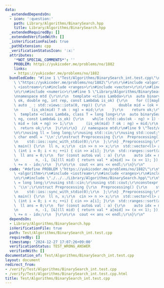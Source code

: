```yaml
---
data:
  _extendedDependsOn:
  - icon: ':question:'
    path: Library/Algorithms/BinarySearch.hpp
    title: Library/Algorithms/BinarySearch.hpp
  _extendedRequiredBy: []
  _extendedVerifiedWith: []
  _isVerificationFailed: true
  _pathExtension: cpp
  _verificationStatusIcon: ':x:'
  attributes:
    '*NOT_SPECIAL_COMMENTS*': ''
    PROBLEM: https://yukicoder.me/problems/no/1882
    links:
    - https://yukicoder.me/problems/no/1882
  bundledCode: "#line 1 \"Test/Algorithms/BinarySearch_int.test.cpp\"\n#define PROBLEM\
    \ \"https://yukicoder.me/problems/no/1882\"\r\n\r\n#include <algorithm>\r\n#include\
    \ <iostream>\r\n#include <ranges>\r\n#include <vector>\r\n\r\n#line 2 \"Library/Algorithms/BinarySearch.hpp\"\
    \n\r\n#include <numeric>\r\n#line 5 \"Library/Algorithms/BinarySearch.hpp\"\n\r\
    \nnamespace mtd {\r\n\r\n  template <class Lambda>\r\n  auto binarySearch(double\
    \ ok, double ng, int rep, const Lambda& is_ok) {\r\n    for ([[maybe_unused]]\
    \ auto _ : std::views::iota(0, rep)) {\r\n      double mid = (ok + ng) / 2.0;\r\
    \n      (is_ok(mid) ? ok : ng) = mid;\r\n    }\r\n    return ok;\r\n  }\r\n\r\n\
    \  template <class Lambda, class T = long long>\r\n  auto binarySearch(T ok, T\
    \ ng, const Lambda& is_ok) {\r\n    while (std::abs(ok - ng) > 1) {\r\n      T\
    \ mid = (ok + ng) >> 1;\r\n      (is_ok(mid) ? ok : ng) = mid;\r\n    }\r\n  \
    \  return ok;\r\n  }\r\n\r\n}  // namespace mtd\r\n#line 9 \"Test/Algorithms/BinarySearch_int.test.cpp\"\
    \n\r\nusing ll = long long;\r\nusing std::cin;\r\nusing std::cout;\r\nconstexpr\
    \ char endl = '\\n';\r\nstruct Preprocessing {\r\n  Preprocessing() {\r\n    std::cin.tie(0);\r\
    \n    std::ios::sync_with_stdio(0);\r\n  };\r\n} _Preprocessing;\r\n\r\nsigned\
    \ main() {\r\n  ll n, x;\r\n  cin >> n >> x;\r\n  std::vector<ll> a(n);\r\n  for\
    \ (int i = 0; i < n; ++i) { cin >> a[i]; }\r\n  std::ranges::sort(a);\r\n\r\n\
    \  ll ans = 0;\r\n  for (const auto& val : a) {\r\n    auto idx = mtd::binarySearch(\r\
    \n        n, -1, [&](ll mid) { return val * a[mid] >= (x << 1); });\r\n    ans\
    \ += n - idx;\r\n  }\r\n\r\n  cout << ans << endl;\r\n}\r\n"
  code: "#define PROBLEM \"https://yukicoder.me/problems/no/1882\"\r\n\r\n#include\
    \ <algorithm>\r\n#include <iostream>\r\n#include <ranges>\r\n#include <vector>\r\
    \n\r\n#include \"./../../Library/Algorithms/BinarySearch.hpp\"\r\n\r\nusing ll\
    \ = long long;\r\nusing std::cin;\r\nusing std::cout;\r\nconstexpr char endl =\
    \ '\\n';\r\nstruct Preprocessing {\r\n  Preprocessing() {\r\n    std::cin.tie(0);\r\
    \n    std::ios::sync_with_stdio(0);\r\n  };\r\n} _Preprocessing;\r\n\r\nsigned\
    \ main() {\r\n  ll n, x;\r\n  cin >> n >> x;\r\n  std::vector<ll> a(n);\r\n  for\
    \ (int i = 0; i < n; ++i) { cin >> a[i]; }\r\n  std::ranges::sort(a);\r\n\r\n\
    \  ll ans = 0;\r\n  for (const auto& val : a) {\r\n    auto idx = mtd::binarySearch(\r\
    \n        n, -1, [&](ll mid) { return val * a[mid] >= (x << 1); });\r\n    ans\
    \ += n - idx;\r\n  }\r\n\r\n  cout << ans << endl;\r\n}\r\n"
  dependsOn:
  - Library/Algorithms/BinarySearch.hpp
  isVerificationFile: true
  path: Test/Algorithms/BinarySearch_int.test.cpp
  requiredBy: []
  timestamp: '2024-12-27 17:07:26+09:00'
  verificationStatus: TEST_WRONG_ANSWER
  verifiedWith: []
documentation_of: Test/Algorithms/BinarySearch_int.test.cpp
layout: document
redirect_from:
- /verify/Test/Algorithms/BinarySearch_int.test.cpp
- /verify/Test/Algorithms/BinarySearch_int.test.cpp.html
title: Test/Algorithms/BinarySearch_int.test.cpp
---
```

